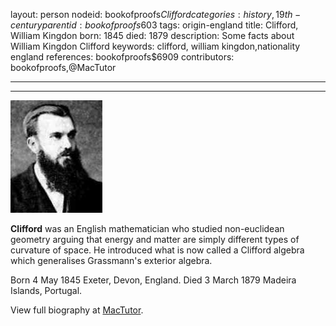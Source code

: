 layout: person
nodeid: bookofproofs$Clifford
categories: history,19th-century
parentid: bookofproofs$603
tags: origin-england
title: Clifford, William Kingdon
born: 1845
died: 1879
description: Some facts about William Kingdon Clifford
keywords: clifford, william kingdon,nationality england
references: bookofproofs$6909
contributors: bookofproofs,@MacTutor

---


---

![Clifford.jpg](https://github.com/bookofproofs/bookofproofs.github.io/blob/main/_sources/_assets/images/portraits/Clifford.jpg?raw=true)

**Clifford** was an English mathematician who studied non-euclidean geometry arguing that energy and matter are simply different types of curvature of space. He introduced what is now called a Clifford algebra which generalises Grassmann's exterior algebra.

Born 4 May 1845 Exeter, Devon, England. Died 3 March 1879 Madeira Islands, Portugal.


View full biography at [MacTutor](https://mathshistory.st-andrews.ac.uk/Biographies/Clifford/).